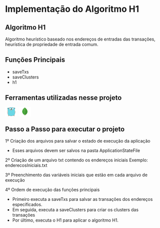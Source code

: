 # Implementação do Algoritmo H1


## Algoritmo H1

Algoritmo heurístico baseado nos endereços de entradas das transações, heurística de propriedade de entrada comum.

## Funções Principais

  * saveTxs
  * saveClusters
  * h1

## Ferramentas utilizadas nesse projeto
<div style="display: inline_block">
  <img align="center" alt="EP-Go" height="30" width="40" src="https://raw.githubusercontent.com/devicons/devicon/master/icons/go/go-original.svg">
  <img align="center" alt="EP-MongoDB" height="30" width="40" src="https://raw.githubusercontent.com/devicons/devicon/master/icons/mongodb/mongodb-original.svg">
</div>

## Passo a Passo para executar o projeto

1º Criação dos arquivos para salvar o estado de execução da aplicação
   * Esses arquivos devem ser salvos na pasta ApplicationStateFile

2º Criação de um arquivo txt contendo os endereços iniciais
   Exemplo: enderecosIniciais.txt

3º Preenchimento das variáveis iniciais que estão em cada arquivo de execução

4º Ordem de execução das funções principais

 * Primeiro executa a saveTxs para salvar as transações dos endereços especificados.
 * Em seguida, executa a saveClusters para criar os clusters das transações
 * Por último, executa o H1 para aplicar o algoritmo H1.







